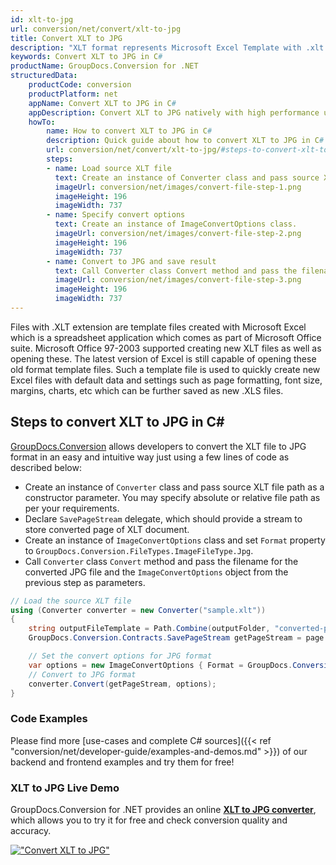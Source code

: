 ```yaml
---
id: xlt-to-jpg
url: conversion/net/convert/xlt-to-jpg
title: Convert XLT to JPG
description: "XLT format represents Microsoft Excel Template with .xlt extension. Learn how to convert XLT to JPG file programmatically in C# language using GroupDocs.Conversion for .NET library."
keywords: Convert XLT to JPG in C#
productName: GroupDocs.Conversion for .NET
structuredData:
    productCode: conversion
    productPlatform: net
    appName: Convert XLT to JPG in C#
    appDescription: Convert XLT to JPG natively with high performance using C# language and server side GroupDocs.Conversion for .NET APIs, without the use of any software like Microsoft or Open Office.
    howTo:
        name: How to convert XLT to JPG in C# 
        description: Quick guide about how to convert XLT to JPG in C# with high performance and accuracy.
        url: conversion/net/convert/xlt-to-jpg/#steps-to-convert-xlt-to-jpg-in-c
        steps:
        - name: Load source XLT file 
          text: Create an instance of Converter class and pass source XLT file path as a constructor parameter. You may specify absolute or relative file path as per your requirements. 
          imageUrl: conversion/net/images/convert-file-step-1.png
          imageHeight: 196
          imageWidth: 737
        - name: Specify convert options 
          text: Create an instance of ImageConvertOptions class.
          imageUrl: conversion/net/images/convert-file-step-2.png
          imageHeight: 196
          imageWidth: 737
        - name: Convert to JPG and save result 
          text: Call Converter class Convert method and pass the filename for the converted HTML file and the ImageConvertOptions object from the previous step as parameters.
          imageUrl: conversion/net/images/convert-file-step-3.png
          imageHeight: 196
          imageWidth: 737
---
```


Files with .XLT extension are template files created with Microsoft Excel which is a spreadsheet application which comes as part of Microsoft Office suite. Microsoft Office 97-2003 supported creating new XLT files as well as opening these. The latest version of Excel is still capable of opening these old format template files. Such a template file is used to quickly create new Excel files with default data and settings such as page formatting, font size, margins, charts, etc which can be further saved as new .XLS files.

## Steps to convert XLT to JPG in C#

[GroupDocs.Conversion](https://products.groupdocs.com/conversion/net) allows developers to convert the XLT file to JPG format in an easy and intuitive way just using a few lines of code as described below:

* Create an instance of `Converter` class and pass source XLT file path as a constructor parameter. You may specify absolute or relative file path as per your requirements. 
* Declare `SavePageStream` delegate, which should provide a stream to store converted page of XLT document.
* Create an instance of `ImageConvertOptions` class and set `Format` property to `GroupDocs.Conversion.FileTypes.ImageFileType.Jpg`.
* Call `Converter` class `Convert` method and pass the filename for the converted JPG file and the `ImageConvertOptions` object from the previous step as parameters.

```csharp
// Load the source XLT file
using (Converter converter = new Converter("sample.xlt"))
{
    string outputFileTemplate = Path.Combine(outputFolder, "converted-page-{0}.jpg");
    GroupDocs.Conversion.Contracts.SavePageStream getPageStream = page => new FileStream(string.Format(outputFileTemplate, page), FileMode.Create);

    // Set the convert options for JPG format
    var options = new ImageConvertOptions { Format = GroupDocs.Conversion.FileTypes.ImageFileType.Jpg };   
    // Convert to JPG format
    converter.Convert(getPageStream, options);
}
```

### Code Examples

Please find more [use-cases and complete C# sources]({{< ref "conversion/net/developer-guide/examples-and-demos.md" >}}) of our backend and frontend examples and try them for free!

### XLT to JPG Live Demo

GroupDocs.Conversion for .NET provides an online [**XLT to JPG converter**](https://products.groupdocs.app/conversion/xlt-to-jpg), which allows you to try it for free and check conversion quality and accuracy.

[!["Convert XLT to JPG"](conversion/net/images/convert-to-jpg/convert-xlt-to-jpg.png)](https://products.groupdocs.app/conversion/xlt-to-jpg)